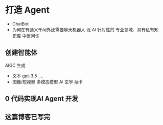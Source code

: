 # 打造 Agent

- ChatBot
- 为何在有通义千问外还需要聊天机器人
  泛 AI
  针对性的
  专业领域、具有私有知识库
  中医问诊

## 创建智能体

AIGC 生成

- 文本 gpt-3.5 ....
- 图像/短视频 多模态模型
  AI 玄学 抽卡 

## 0 代码实现AI Agent 开发

## 这篇博客已写完